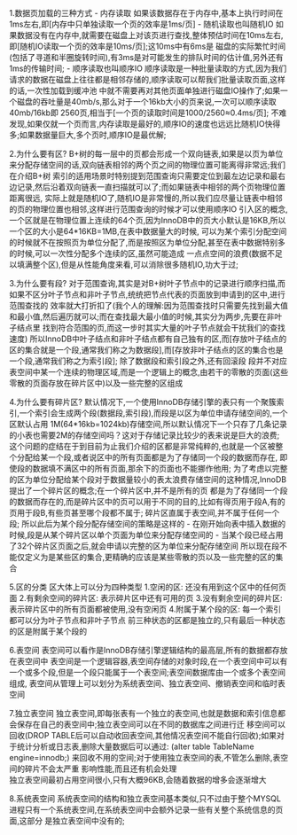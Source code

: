 1.数据页加载的三种方式
    - 内存读取
        如果该数据存在于内存中,基本上执行时间在1ms左右,即[内存中只单独读取一个页的效率是1ms/页]
    - 随机读取也叫随机IO
        如果数据没有在内存中,就需要在磁盘上对该页进行查找,整体预估时间在10ms左右,即[随机IO读取一个页的效率是10ms/页];这10ms中有6ms是
      磁盘的实际繁忙时间(包括了寻道和半圈旋转时间),有3ms是对可能发生的排队时间的估计值,另外还有1ms的传输时间;
    - 顺序读取也叫顺序IO
        顺序读取是一种批量读取的方式,因为我们请求的数据在磁盘上往往都是相邻存储的,顺序读取可以帮我们批量读取页面,这样的话,一次性加载到缓冲池
      中就不需要再对其他页面单独进行磁盘IO操作了;如果一个磁盘的吞吐量是40mb/s,那么对于一个16kb大小的页来说,一次可以顺序读取40mb/16kb即
      2560页,相当于[一个页的读取时间是1000/2560≈0.4ms/页];
    不难发现,如果仅就一个页而言,内存读取是最好的,顺序IO的速度也远远比随机IO快得多;如果数据量巨大,多个页时,顺序IO是最优解;

2.为什么要有区?
    B+树的每一层中的页都会形成一个双向链表,如果是以页为单位来分配存储空间的话,双向链表相邻的两个页之间的物理位置可能离得非常远;我们在介绍B+树
  索引的适用场景时特别提到范围查询只需要定位到最左边记录和最右边记录,然后沿着双向链表一直扫描就可以了;而如果链表中相邻的两个页物理位置距离很远,
  实际上就是随机IO了,随机IO是非常慢的,所以我们应尽量让链表中相邻的页的物理位置也相邻,这样进行范围查询的时候才可以使用顺序IO
    引入区的概念,一个区就是在物理位置上连续的64个页,因为InnoDB中的页大小默认是16KB,所以一个区的大小是64*16KB=1MB,在表中数据量大的时候,
  可以为某个索引分配空间的时候就不在按照页为单位分配了,而是按照区为单位分配,甚至在表中数据特别多的时候,可以一次性分配多个连续的区,虽然可能造成
  一点点空间的浪费(数据不足以填满整个区),但是从性能角度来看,可以消除很多随机IO,功大于过;

3.为什么要有段?
    对于范围查询,其实是对B+树叶子节点中的记录进行顺序扫描,而如果不区分叶子节点和非叶子节点,统统把节点代表的页面放到申请到的区中,进行范围查找的
  效率就大打折扣了(我个人的理解:因为范围查找时只需要先找到最大值和最小值,然后遍历就可以;而在查找最大最小值的时候,其实分为两步,先要在非叶子结点里
  找到符合范围的页,而这一步时其实大量的叶子节点就会干扰我们的查找速度)
    所以InnoDB中叶子结点和非叶子结点都有自己独有的区,而[存放叶子结点的区的集合就是一个段,通常我们称之为数据段],而[存放非叶子结点的区的集合也是
  一个段,通常我们称之为索引段];
    除了数据段和索引段之外,还有回滚段
    段并不对应表空间中某一个连续的物理区域,而是一个逻辑上的概念,由若干的零散的页面(这些零散的页面存放在碎片区中)以及一些完整的区组成

4.为什么要有碎片区?
    默认情况下,一个使用InnoDB存储引擎的表只有一个聚簇索引,一个索引会生成两个段(数据段,索引段),而段是以区为单位申请存储空间的,一个区默认占用
  1M(64*16kb=1024kb)存储空间,所以默认情况下一个只存了几条记录的小表也需要2M的存储空间吗？这对于存储记录比较少的表来说是巨大的浪费;
    这个问题的症结在于到目前为止我们介绍的区都是非常纯粹的,也就是一个区被整个分配给某一个段,或者说区中的所有页面都是为了存储同一个段的数据而存在,
  即使段的数据填不满区中的所有页面,那余下的页面也不能挪作他用;
    为了考虑以完整的区为单位分配给某个段对于数据量较小的表太浪费存储空间的这种情况,InnoDB提出了一个碎片区的概念;在一个碎片区中,并不是所有的页
  都是为了存储同一个段的数据而存在的,而是碎片区中的页可以用于不同的目的,比如有得页用于段A,有的页用于段B,有些页甚至哪个段都不属于;
    碎片区直属于表空间,并不属于任何一个段;
    所以此后为某个段分配存储空间的策略是这样的 
      - 在刚开始向表中插入数据的时候,段是从某个碎片区以单个页面为单位来分配存储空间的
      - 当某个段已经占用了32个碎片区页面之后,就会申请以完整的区为单位来分配存储空间
    所以现在段不能仅定义为是某些区的集合,更精确的应该是某些零散的页以及一些完整的区的集合

5.区的分类
    区大体上可以分为四种类型
      1.空闲的区: 还没有用到这个区中的任何页面
      2.有剩余空间的碎片区: 表示碎片区中还有可用的页
      3.没有剩余空间的碎片区: 表示碎片区中的所有页面都被使用,没有空闲页
      4.附属于某个段的区: 每一个索引都可以分为叶子节点和非叶子节点
    前三种状态的区都是独立的,只有最后一种状态的区是附属于某个段的
    
6.表空间
    表空间可以看作是InnoDB存储引擎逻辑结构的最高层,所有的数据都存放在表空间中
    表空间是一个逻辑容器,表空间存储的对象时段,在一个表空间中可以有一个或多个段,但是一个段只能属于一个表空间;表空间数据库由一个或多个表空间组成,
  表空间从管理上可以划分为系统表空间、独立表空间、撤销表空间和临时表空间

7.独立表空间
    独立表空间,即每张表有一个独立的表空间,也就是数据和索引信息都会保存在自己的表空间中;独立表空间可以在不同的数据库之间进行迁
  移空间可以回收(DROP TABLE后可以自动收回表空间,其他情况表空间不能自行回收);如果对于统计分析或日志表,删除大量数据后可以通过:
  (alter table TableName engine=innodb;) 来回收不用的空间;对于使用独立表空间的表,不管怎么删除,表空间的碎片不会太严重
  影响性能,而且还有机会处理   
    独立表空间最初占用空间很小,只有大概96KB,会随着数据的增多会逐渐增大

8.系统表空间
    系统表空间的结构和独立表空间基本类似,只不过由于整个MYSQL进程只有一个系统表空间,在系统表空间中会额外记录一些有关整个系统信息的页面,这部分
  是独立表空间中没有的;